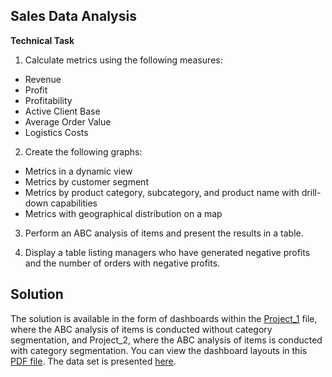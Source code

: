 ## Sales Data Analysis

<b>Technical Task</b>

1. Calculate metrics using the following measures:
- Revenue
- Profit
- Profitability
- Active Client Base
- Average Order Value
- Logistics Costs

2. Create the following graphs:
- Metrics in a dynamic view
- Metrics by customer segment
- Metrics by product category, subcategory, and product name with drill-down capabilities
- Metrics with geographical distribution on a map

3. Perform an ABC analysis of items and present the results in a table.
  
4. Display a table listing managers who have generated negative profits and the number of orders with negative profits.


## Solution
The solution is available in the form of dashboards within the [Project_1](https://github.com/yanicen1/Sales_Data_Analysis/blob/main/Project_(ABC_without_categories).pbix) file, where the ABC analysis of items is conducted without category segmentation, and Project_2, where the ABC analysis of items is conducted with category segmentation. You can view the dashboard layouts in this [PDF file](https://github.com/yanicen1/Sales_Data_Analysis/blob/main/Project_(ABC_without_categories).pdf). The data set is presented [here](https://github.com/yanicen1/Sales_Data_Analysis/blob/main/Dataset.xlsx).
